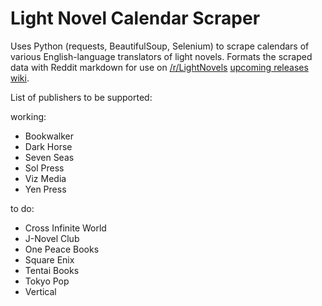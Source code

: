 # Light Novel Calendar Scraper

Uses Python (requests, BeautifulSoup, Selenium) to scrape calendars of various English-language translators of light novels. Formats the scraped data with Reddit markdown for use on [/r/LightNovels](https://www.reddit.com/r/LightNovels/) [upcoming releases wiki](https://www.reddit.com/r/LightNovels/wiki/upcomingreleases).

List of publishers to be supported:

working:
- Bookwalker
- Dark Horse
- Seven Seas
- Sol Press
- Viz Media
- Yen Press

to do:
- Cross Infinite World
- J-Novel Club
- One Peace Books
- Square Enix
- Tentai Books
- Tokyo Pop
- Vertical
